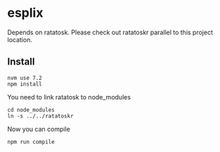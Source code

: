 # esplix

Depends on ratatosk. Please check out ratatoskr
parallel to this project location.

## Install 

    nvm use 7.2
    npm install

You need to link ratatosk to node_modules

    cd node_modules
    ln -s ../../ratatoskr

Now you can compile

    npm run compile

